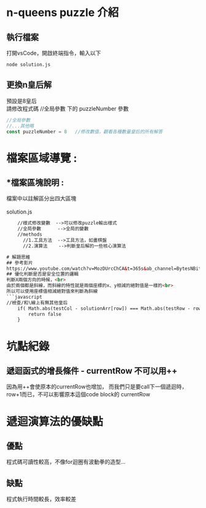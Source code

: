 # n-queens puzzle 介紹
## 執行檔案
打開vsCode，開啟終端指令，輸入以下
```
node solution.js
```
## 更換n皇后解
預設是8皇后<br>
請修改程式碼  //全局參數  下的 puzzleNumber 參數
```javascript
//全局參數
//...其他略
const puzzleNumber = 8   //修改數值，觀看各種數量皇后的所有解答
```

# 檔案區域導覽 :

## *檔案區塊說明 :
檔案中以註解區分出四大區塊<br>
<br>
solution.js
```html
    //樣式修改變數  -->可以修改puzzle輸出樣式
    //全局參數      -->全局的變數
    //methods      
      //1.工具方法  -->工具方法，如畫棋盤
      //2.演算法    -->判斷皇后解的一些核心演算法

# 解題思維
## 參考影片
https://www.youtube.com/watch?v=MozDUrcChCA&t=365s&ab_channel=BytesNBits
## 優化判斷是否是安全位置的邏輯
判斷X兩個方向的時候，<br>
由於兩個都是斜線，而斜線的特性就是兩個座標的x、y相減的絕對值是一樣的<br>
所以可以使用座標值相減絕對值來判斷為斜線
```javascript
//檢查/和\線上有無其他皇后
    if( Math.abs(testCol - solutionArr[row]) === Math.abs(testRow - row)){
        return false
    }
```

# 坑點紀錄
## 遞迴函式的增長條件 - currentRow 不可以用++
因為用++會使原本的currentRow也增加，
而我們只是要call下一個遞迴時，row+1而已，不可以影響原本這個code block的 currentRow

# 遞迴演算法的優缺點
## 優點
程式碼可讀性較高，不像for迴圈有波動拳的造型...
## 缺點
程式執行時間較長，效率較差

